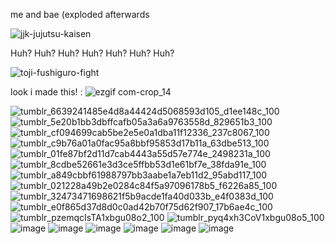 me and bae (exploded afterwards

![jjk-jujutsu-kaisen](https://github.com/fushiguro-toji/fushiguro-toji/assets/151678333/57216a04-abfc-4f8f-bb46-794f0e679f7e)

Huh? Huh? Huh? Huh? Huh? Huh? Huh?

![toji-fushiguro-fight](https://github.com/fushiguro-toji/fushiguro-toji/assets/151678333/ff9665f8-e26e-4294-9141-a6155d04b09a)

look i made this! : ![ezgif com-crop_14](https://github.com/fushiguro-toji/fushiguro-toji/assets/151678333/067cf4a7-dd0b-4750-b0c7-409874dc2ab5)

![tumblr_6639241485e4d8a44424d5068593d105_d1ee148c_100](https://github.com/fushiguro-toji/fushiguro-toji/assets/151678333/f3049e2b-6c28-4fd8-bfdc-ef6cb26c24a5)
![tumblr_5e20b1bb3dbffcafb05a3a6a9763558d_829651b3_100](https://github.com/fushiguro-toji/fushiguro-toji/assets/151678333/14e58b69-c596-4c7a-9244-fa77420b4485)
![tumblr_cf094699cab5be2e5e0a1dba11f12336_237c8067_100](https://github.com/fushiguro-toji/fushiguro-toji/assets/151678333/46114938-2a2c-4b9c-8b3d-dc571aa3522a)
![tumblr_c9b76a01a0fac95a8bbf95853d17b11a_63dbe513_100](https://github.com/fushiguro-toji/fushiguro-toji/assets/151678333/69441ec2-253d-4365-bfbe-dc87441ee56d)
![tumblr_01fe87bf2d11d7cab4443a55d57e774e_2498231a_100](https://github.com/fushiguro-toji/fushiguro-toji/assets/151678333/dba8981a-3138-4c38-998e-ee10aa90c043)
![tumblr_8cdbe52661e3d3ce5ffbb53d1e61bf7e_38fda91e_100](https://github.com/fushiguro-toji/fushiguro-toji/assets/151678333/7363b8ec-9097-44f5-aaa8-151c97c35693)
![tumblr_a849cbbf61988797bb3aabe1a7eb11d2_95abd117_100](https://github.com/fushiguro-toji/fushiguro-toji/assets/151678333/6b5a0e7b-fdcd-498a-b9c7-630ec48cd54f)
![tumblr_021228a49b2e0284c84f5a97096178b5_f6226a85_100](https://github.com/fushiguro-toji/fushiguro-toji/assets/151678333/7adc1d60-2d68-422d-9d2e-650f4990073d)
![tumblr_32473471698621f5b9acde1fa40d033b_e4f0383d_100](https://github.com/fushiguro-toji/fushiguro-toji/assets/151678333/b19a532e-648d-40f0-8388-ad461a30c7ba)
![tumblr_e0f865d37d8d0c0ad42b70f75d62f907_17b6ae4c_100](https://github.com/fushiguro-toji/fushiguro-toji/assets/151678333/99ba0e33-2547-4d9c-8e24-c995bf84ce6f)
![tumblr_pzemqcIsTA1xbgu08o2_100](https://github.com/fushiguro-toji/fushiguro-toji/assets/151678333/67678f0f-6dbd-4528-b73b-0de3ce9c2609)
![tumblr_pyq4xh3CoV1xbgu08o5_100](https://github.com/fushiguro-toji/fushiguro-toji/assets/151678333/fcf37495-bac5-4c1e-8b67-aa8296190384)
![image](https://github.com/fushiguro-toji/fushiguro-toji/assets/151678333/2806964c-5170-4d6f-9956-79e633c04822)
![image](https://github.com/fushiguro-toji/fushiguro-toji/assets/151678333/46ee38d2-a4e8-4baf-ad76-af7e6aaa0780)
![image](https://github.com/fushiguro-toji/fushiguro-toji/assets/151678333/15bcf1e9-4c38-4dad-a7f9-65473f371a4c)
![image](https://github.com/fushiguro-toji/fushiguro-toji/assets/151678333/4e452e07-391e-4dc5-87ad-174263bed65a)
![image](https://github.com/fushiguro-toji/fushiguro-toji/assets/151678333/17d03439-0565-412c-b6ae-61222df45738)
![image](https://github.com/fushiguro-toji/fushiguro-toji/assets/151678333/e04cc08e-3dd3-4418-9889-589bca516fd5)
